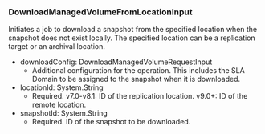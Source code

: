 ### DownloadManagedVolumeFromLocationInput
Initiates a job to download a snapshot from the specified location when the snapshot does not exist locally. The specified location can be a replication target or an archival location.

- downloadConfig: DownloadManagedVolumeRequestInput
  - Additional configuration for the operation. This includes the SLA Domain to be assigned to the snapshot when it is downloaded.
- locationId: System.String
  - Required. v7.0-v8.1: ID of the replication location.
      v9.0+: ID of the remote location.
- snapshotId: System.String
  - Required. ID of the snapshot to be downloaded.
